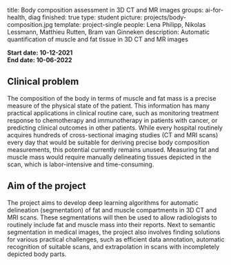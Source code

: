 title: Body composition assessment in 3D CT and MR images
groups: ai-for-health, diag
finished: true
type: student
picture: projects/body-composition.jpg
template: project-single
people: Lena Philipp, Nikolas Lessmann, Matthieu Rutten, Bram van Ginneken
description: Automatic quantification of muscle and fat tissue in 3D CT and MR images

**Start date: 10-12-2021** <br>
**End date: 10-06-2022**

## Clinical problem
The composition of the body in terms of muscle and fat mass is a precise measure of the physical state of the patient. This information has many practical applications in clinical routine care, such as monitoring treatment response to chemotherapy and immunotherapy in patients with cancer, or predicting clinical outcomes in other patients. While every hospital routinely acquires hundreds of cross-sectional imaging studies (CT and MRI scans) every day that would be suitable for deriving precise body composition measurements, this potential currently remains unused. Measuring fat and muscle mass would require manually delineating tissues depicted in the scan, which is labor-intensive and time-consuming.

## Aim of the project
The project aims to develop deep learning algorithms for automatic delineation (segmentation) of fat and muscle compartments in 3D CT and MRI scans. These segmentations will then be used to allow radiologists to routinely include fat and muscle mass into their reports. Next to semantic segmentation in medical images, the project also involves finding solutions for various practical challenges, such as efficient data annotation, automatic recognition of suitable scans, and extrapolation in scans with incompletely depicted body parts.
